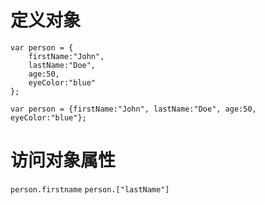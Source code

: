 # 定义对象
```
var person = {
    firstName:"John",
    lastName:"Doe",
    age:50,
    eyeColor:"blue"
};
```
```
var person = {firstName:"John", lastName:"Doe", age:50, eyeColor:"blue"};
```
# 访问对象属性
`person.firstname`
`person.["lastName"]`